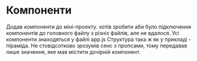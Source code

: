 # Компоненти
Додав компоненти до міні-проекту. хотів зробити аби було підключення компонентів до головного файлу з різніх файлів, але не вдалося.
Усі компоненти знаходяться у файлі app.js 
Структура така ж як у прикладі - піраміда.
Не стовідсотково зрозумів сенс з пропсами, тому передавав лише значення, яке мав містити дочірній компонент.